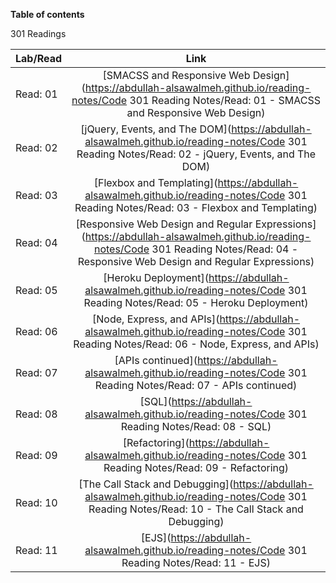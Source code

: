 **Table of contents**

301 Readings

| Lab/Read |                                                                                         Link                                                                                         |
| -------- | :----------------------------------------------------------------------------------------------------------------------------------------------------------------------------------: |
| Read: 01 |              [SMACSS and Responsive Web Design](https://abdullah-alsawalmeh.github.io/reading-notes/Code 301 Reading Notes/Read: 01 - SMACSS and Responsive Web Design)              |
| Read: 02 |                   [jQuery, Events, and The DOM](https://abdullah-alsawalmeh.github.io/reading-notes/Code 301 Reading Notes/Read: 02 - jQuery, Events, and The DOM)                   |
| Read: 03 |                        [Flexbox and Templating](https://abdullah-alsawalmeh.github.io/reading-notes/Code 301 Reading Notes/Read: 03 - Flexbox and Templating)                        |
| Read: 04 | [Responsive Web Design and Regular Expressions](https://abdullah-alsawalmeh.github.io/reading-notes/Code 301 Reading Notes/Read: 04 - Responsive Web Design and Regular Expressions) |
| Read: 05 |                             [Heroku Deployment](https://abdullah-alsawalmeh.github.io/reading-notes/Code 301 Reading Notes/Read: 05 - Heroku Deployment)                             |
| Read: 06 |                       [Node, Express, and APIs](https://abdullah-alsawalmeh.github.io/reading-notes/Code 301 Reading Notes/Read: 06 - Node, Express, and APIs)                       |
| Read: 07 |                                [APIs continued](https://abdullah-alsawalmeh.github.io/reading-notes/Code 301 Reading Notes/Read: 07 - APIs continued)                                |
| Read: 08 |                                           [SQL](https://abdullah-alsawalmeh.github.io/reading-notes/Code 301 Reading Notes/Read: 08 - SQL)                                           |
| Read: 09 |                                   [Refactoring](https://abdullah-alsawalmeh.github.io/reading-notes/Code 301 Reading Notes/Read: 09 - Refactoring)                                   |
| Read: 10 |                  [The Call Stack and Debugging](https://abdullah-alsawalmeh.github.io/reading-notes/Code 301 Reading Notes/Read: 10 - The Call Stack and Debugging)                  |
| Read: 11 |                                           [EJS](https://abdullah-alsawalmeh.github.io/reading-notes/Code 301 Reading Notes/Read: 11 - EJS)                                           |
